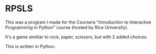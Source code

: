 # RPSLS

This was a program I made for the Coursera "Introduction to Interactive Programming in Python" course (hosted by Rice University).

It's a game similiar to rock, paper, scissors, but with 2 added choices. 

This is written in Python. 